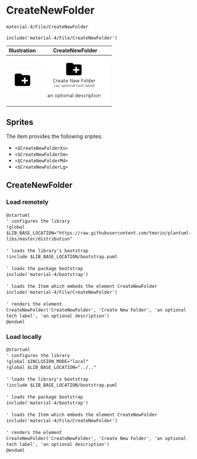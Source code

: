 # CreateNewFolder


```text
material-4/File/CreateNewFolder
```

```text
include('material-4/File/CreateNewFolder')
```



| Illustration | CreateNewFolder |
| :---: | :---: |
| ![illustration for Illustration](../../material-4/File/CreateNewFolder.png) | ![illustration for CreateNewFolder](../../material-4/File/CreateNewFolder.Local.png) |



## Sprites
The item provides the following sriptes:

- `<$CreateNewFolderXs>`
- `<$CreateNewFolderSm>`
- `<$CreateNewFolderMd>`
- `<$CreateNewFolderLg>`





## CreateNewFolder

### Load remotely
```plantuml
@startuml
' configures the library
!global $LIB_BASE_LOCATION="https://raw.githubusercontent.com/tmorin/plantuml-libs/master/distribution"

' loads the library's bootstrap
!include $LIB_BASE_LOCATION/bootstrap.puml

' loads the package bootstrap
include('material-4/bootstrap')

' loads the Item which embeds the element CreateNewFolder
include('material-4/File/CreateNewFolder')

' renders the element
CreateNewFolder('CreateNewFolder', 'Create New Folder', 'an optional tech label', 'an optional description')
@enduml
```

### Load locally
```plantuml
@startuml
' configures the library
!global $INCLUSION_MODE="local"
!global $LIB_BASE_LOCATION="../.."

' loads the library's bootstrap
!include $LIB_BASE_LOCATION/bootstrap.puml

' loads the package bootstrap
include('material-4/bootstrap')

' loads the Item which embeds the element CreateNewFolder
include('material-4/File/CreateNewFolder')

' renders the element
CreateNewFolder('CreateNewFolder', 'Create New Folder', 'an optional tech label', 'an optional description')
@enduml
```

